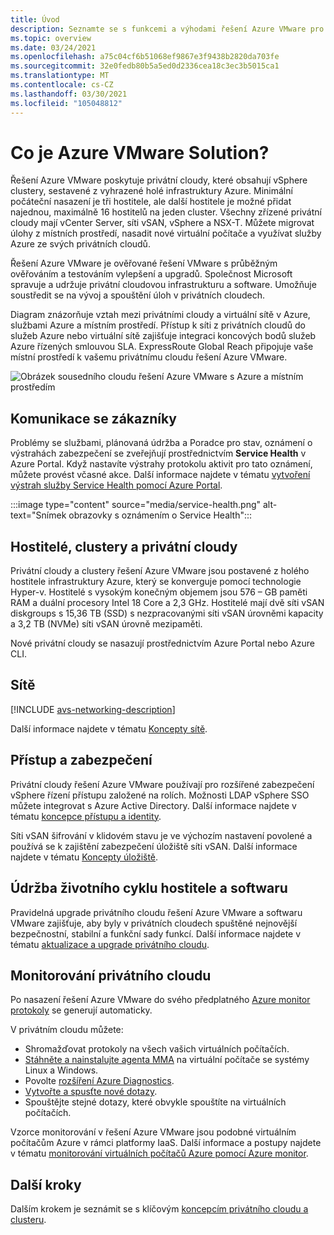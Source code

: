 ```yaml
---
title: Úvod
description: Seznamte se s funkcemi a výhodami řešení Azure VMware pro nasazení a správu úloh na bázi VMware v Azure.
ms.topic: overview
ms.date: 03/24/2021
ms.openlocfilehash: a75c04cf6b51068ef9867e3f9438b2820da703fe
ms.sourcegitcommit: 32e0fedb80b5a5ed0d2336cea18c3ec3b5015ca1
ms.translationtype: MT
ms.contentlocale: cs-CZ
ms.lasthandoff: 03/30/2021
ms.locfileid: "105048812"
---
```

# <a name="what-is-azure-vmware-solution"></a>Co je Azure VMware Solution?

Řešení Azure VMware poskytuje privátní cloudy, které obsahují vSphere clustery, sestavené z vyhrazené holé infrastruktury Azure. Minimální počáteční nasazení je tři hostitele, ale další hostitele je možné přidat najednou, maximálně 16 hostitelů na jeden cluster.  Všechny zřízené privátní cloudy mají vCenter Server, síti vSAN, vSphere a NSX-T. Můžete migrovat úlohy z místních prostředí, nasadit nové virtuální počítače a využívat služby Azure ze svých privátních cloudů.

Řešení Azure VMware je ověřované řešení VMware s průběžným ověřováním a testováním vylepšení a upgradů. Společnost Microsoft spravuje a udržuje privátní cloudovou infrastrukturu a software. Umožňuje soustředit se na vývoj a spouštění úloh v privátních cloudech. 

Diagram znázorňuje vztah mezi privátními cloudy a virtuální sítě v Azure, službami Azure a místním prostředí. Přístup k síti z privátních cloudů do služeb Azure nebo virtuální sítě zajišťuje integraci koncových bodů služeb Azure řízených smlouvou SLA. ExpressRoute Global Reach připojuje vaše místní prostředí k vašemu privátnímu cloudu řešení Azure VMware. 

![Obrázek sousedního cloudu řešení Azure VMware s Azure a místním prostředím](./media/adjacency-overview-drawing-final.png)

## <a name="customer-communication"></a>Komunikace se zákazníky
Problémy se službami, plánovaná údržba a Poradce pro stav, oznámení o výstrahách zabezpečení se zveřejňují prostřednictvím **Service Health** v Azure Portal. Když nastavíte výstrahy protokolu aktivit pro tato oznámení, můžete provést včasné akce. Další informace najdete v tématu [vytvoření výstrah služby Service Health pomocí Azure Portal](../service-health/alerts-activity-log-service-notifications-portal.md#create-service-health-alert-using-azure-portal).

:::image type="content" source="media/service-health.png" alt-text="Snímek obrazovky s oznámením o Service Health":::

## <a name="hosts-clusters-and-private-clouds"></a>Hostitelé, clustery a privátní cloudy

Privátní cloudy a clustery řešení Azure VMware jsou postavené z holého hostitele infrastruktury Azure, který se konverguje pomocí technologie Hyper-v. Hostitelé s vysokým konečným objemem jsou 576 – GB paměti RAM a duální procesory Intel 18 Core a 2,3 GHz. Hostitelé mají dvě síti vSAN diskgroups s 15,36 TB (SSD) s nezpracovanými síti vSAN úrovněmi kapacity a 3,2 TB (NVMe) síti vSAN úrovně mezipaměti.

Nové privátní cloudy se nasazují prostřednictvím Azure Portal nebo Azure CLI.

## <a name="networking"></a>Sítě

[!INCLUDE [avs-networking-description](includes/azure-vmware-solution-networking-description.md)]

Další informace najdete v tématu [Koncepty sítě](concepts-networking.md).

## <a name="access-and-security"></a>Přístup a zabezpečení

Privátní cloudy řešení Azure VMware používají pro rozšířené zabezpečení vSphere řízení přístupu založené na rolích. Možnosti LDAP vSphere SSO můžete integrovat s Azure Active Directory. Další informace najdete v tématu [koncepce přístupu a identity](concepts-identity.md).  

Síti vSAN šifrování v klidovém stavu je ve výchozím nastavení povolené a používá se k zajištění zabezpečení úložiště síti vSAN. Další informace najdete v tématu [Koncepty úložiště](concepts-storage.md).

## <a name="host-and-software-lifecycle-maintenance"></a>Údržba životního cyklu hostitele a softwaru

Pravidelná upgrade privátního cloudu řešení Azure VMware a softwaru VMware zajišťuje, aby byly v privátních cloudech spuštěné nejnovější bezpečnostní, stabilní a funkční sady funkcí. Další informace najdete v tématu [aktualizace a upgrade privátního cloudu](concepts-upgrades.md).

## <a name="monitoring-your-private-cloud"></a>Monitorování privátního cloudu

Po nasazení řešení Azure VMware do svého předplatného [Azure monitor protokoly](../azure-monitor/overview.md) se generují automaticky. 

V privátním cloudu můžete:
- Shromažďovat protokoly na všech vašich virtuálních počítačích.
- [Stáhněte a nainstalujte agenta MMA](../azure-monitor/agents/log-analytics-agent.md#installation-options) na virtuální počítače se systémy Linux a Windows.
- Povolte [rozšíření Azure Diagnostics](../azure-monitor/agents/diagnostics-extension-overview.md).
- [Vytvořte a spusťte nové dotazy](../azure-monitor/logs/data-platform-logs.md#log-queries).
- Spouštějte stejné dotazy, které obvykle spouštíte na virtuálních počítačích.

Vzorce monitorování v řešení Azure VMware jsou podobné virtuálním počítačům Azure v rámci platformy IaaS. Další informace a postupy najdete v tématu [monitorování virtuálních počítačů Azure pomocí Azure monitor](../azure-monitor/vm/monitor-vm-azure.md).

## <a name="next-steps"></a>Další kroky

Dalším krokem je seznámit se s klíčovým [koncepcím privátního cloudu a clusteru](concepts-private-clouds-clusters.md).

<!-- LINKS - external -->

<!-- LINKS - internal -->
[concepts-private-clouds-clusters]: ./concepts-private-clouds-clusters.md
